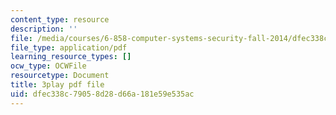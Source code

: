 ```yaml
---
content_type: resource
description: ''
file: /media/courses/6-858-computer-systems-security-fall-2014/dfec338c79058d28d66a181e59e535ac_yRVZPvHYHzw.pdf
file_type: application/pdf
learning_resource_types: []
ocw_type: OCWFile
resourcetype: Document
title: 3play pdf file
uid: dfec338c-7905-8d28-d66a-181e59e535ac
---
```

